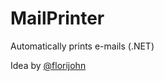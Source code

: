 # MailPrinter
Automatically prints e-mails (.NET)

Idea by [@florijohn](https://github.com/florijohn)
